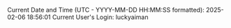 Current Date and Time (UTC - YYYY-MM-DD HH:MM:SS formatted): 2025-02-06 18:56:01
Current User's Login: luckyaiman
